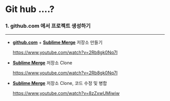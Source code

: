 Git hub ....? 
=========================

### 1. github.com 에서 프로젝트 생성하기 ###
***
- [**github.com**](github.com) + [**Sublime Merge**](https://www.sublimemerge.com/) 저장소 만들기
    
    https://www.youtube.com/watch?v=2Rb8gk0Nq7I

    
    
- [**Sublime Merge**](https://www.sublimemerge.com/)  저장소 Clone
    
    https://www.youtube.com/watch?v=2Rb8gk0Nq7I

    

- [**Sublime Merge**](https://www.sublimemerge.com/)  저장소 Clone, 코드 수정 및 병합
    
    https://www.youtube.com/watch?v=8zZxwUMiwiw


